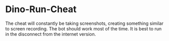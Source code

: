 # Dino-Run-Cheat
The cheat will constantly be taking screenshots, creating something similar to screen recording. The bot should work most of the time. It is best to run in the disconnect from the internet version.
